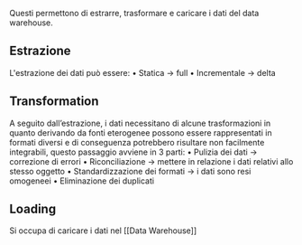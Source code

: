 Questi permettono di estrarre, trasformare e caricare i dati del data warehouse.

## Estrazione

L'estrazione dei dati può essere:
	• Statica -> full
	• Incrementale -> delta

## Transformation

A seguito dall’estrazione, i dati necessitano di alcune trasformazioni in quanto derivando da fonti eterogenee possono essere rappresentati in formati diversi e di conseguenza potrebbero risultare non facilmente integrabili, questo passaggio avviene in 3 parti:
	• Pulizia dei dati -> correzione di errori
	• Riconciliazione -> mettere in relazione i dati relativi allo stesso oggetto
	• Standardizzazione dei formati -> i dati sono resi omogeneei
	• Eliminazione dei duplicati

## Loading

Si occupa di caricare i dati nel [[Data Warehouse]]